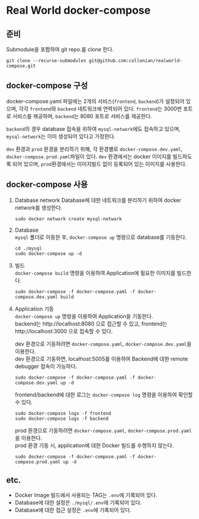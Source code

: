 # Real World docker-compose

## 준비
Submodule을 포함하여 git repo.를 clone 한다.
```
git clone --recurse-submodules git@github.com:collonian/realworld-compose.git
```

## docker-compose 구성
docker-compose.yaml 파일에는 2개의 서비스(`frontend`, `backend`)가 설정되어 있으며, 
각각 `frontend`와 `backend` 네트워크에 연력되어 있다. `frontend`는 3000번 포트로 서비스를 제공하며, 
`backend`는 8080 포트로 서비스를 제공한다.

`backend`의 경우 database 접속을 위하여 `mysql-network`에도 접속하고 있으며,
`mysql-network`는 이미 생성되어 있다고 가정한다.

`dev` 환경과 `prod` 환경을 분리하기 위해, 각 환경별로 `docker-compose.dev.yaml`, `docker-compose.prod.yaml`파일이 있다.
`dev` 환경에서는 docker 이미지를 빌드하도록 되어 있으며, `prod`환경에서는 이미지빌드 없이 등록되어 있는 이미지를 사용한다.

## docker-compose 사용

1. Database network
   Database에 대한 네트워크를 분리하기 위하여 docker network를 생성한다.
   ```
   sudo docker network create mysql-network
   ```
1. Database   
   `mysql` 폴더로 이동한 후, `docker-compose up` 명령으로 database를 기동한다.
   ```shell
   cd ./mysql
   sudo docker-compose up -d
   ```
1. 빌드   
   `docker-compose build` 명령을 이용하여 Application에 필요한 이미지를 빌드한다. 
   ```shell
   sudo docker-compose -f docker-compose.yaml -f docker-compose.dev.yaml build
   ```

1. Application 기동   
   `docker-compose up` 명령을 이용하여 Application을 기동한다.   
   backend는 http://localhost:8080 으로 접근할 수 있고, frontend는 http://localhost:3000 으로 접속할 수 있다.

   dev 환경으로 기동하려면 `docker-compose.yaml`, `docker-compose.dev.yaml`을 이용한다.   
   dev 환경으로 기동하면, localhost:5005를 이용하여 Backend에 대한 remote debugger 접속이 가능하다. 
   ```shell
   sudo docker-compose -f docker-compose.yaml -f docker-compose.dev.yaml up -d
   ```
   
   frontend/backend에 대한 로그는 `docker-compose log` 명령을 이용하여 확인할 수 있다.
   ```shell
   sudo docker-compose logs -f frontend
   sudo docker-compose logs -f backend
   ```
   
   prod 환경으로 기동하려면 `docker-compose.yaml`, `docker-compose.prod.yaml`을 이용한다.   
   prod 환경 기동 시, application에 대한 Docker 빌드를 수행하지 않는다.
   ```shell
   sudo docker-compose -f docker-compose.yaml -f docker-compose.prod.yaml up -d
   ```
   
## etc.
* Docker Image 빌드에서 사용되는 TAG는 `.env`에 기록되어 있다.
* Database에 대한 설정은 `./mysql/.env`에 기록되어 있다.
* Database에 대한 접근 설정은 `.env`에 기록되어 있다.